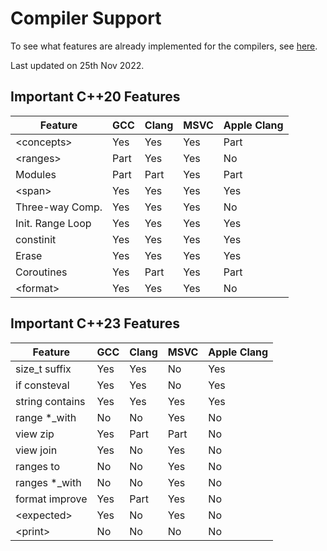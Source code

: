 # Compiler Support

To see what features are already implemented for the compilers, see [here](https://en.cppreference.com/w/cpp/compiler_support).

Last updated on 25th Nov 2022.

## Important C++20 Features

| Feature          | GCC  | Clang | MSVC | Apple Clang |
| ---------------- | ---- | ----- | ---- | ----------- |
| \<concepts\>     | Yes  | Yes   | Yes  | Part        |
| \<ranges\>       | Part | Yes   | Yes  | No          |
| Modules          | Part | Part  | Yes  | Part        |
| \<span\>         | Yes  | Yes   | Yes  | Yes         |
| Three-way Comp.  | Yes  | Yes   | Yes  | No          |
| Init. Range Loop | Yes  | Yes   | Yes  | Yes         |
| constinit        | Yes  | Yes   | Yes  | Yes         |
| Erase            | Yes  | Yes   | Yes  | Yes         |
| Coroutines       | Yes  | Part  | Yes  | Part        |
| \<format\>       | Yes  | Yes   | Yes  | No          |

## Important C++23 Features

| Feature          | GCC  | Clang | MSVC | Apple Clang |
| ---------------- | ---- | ----- | ---- | ----------- |
| size_t suffix    | Yes  | Yes   | No   | Yes         |
| if consteval     | Yes  | Yes   | No   | Yes         |
| string contains  | Yes  | Yes   | Yes  | Yes         |
| range *_with     | No   | No    | Yes  | No          |
| view zip         | Yes  | Part  | Part | No          |
| view join        | Yes  | No    | Yes  | No          |
| ranges to        | No   | No    | Yes  | No          |
| ranges *_with    | No   | No    | Yes  | No          |
| format improve   | Yes  | Part  | Yes  | No          |
| \<expected\>     | Yes  | No    | Yes  | No          |
| \<print\>        | No   | No    | No   | No          |
